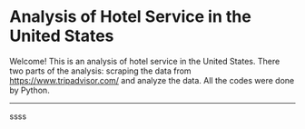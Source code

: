 # Analysis of Hotel Service in the United States

Welcome!
This is an analysis of hotel service in the United States. There two parts of the analysis: scraping the data from https://www.tripadvisor.com/ and analyze the data. All the codes were done by Python.

--------------------
ssss
